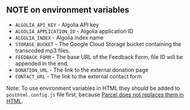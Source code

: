 ## NOTE on environment variables

- `ALGOLIA_API_KEY` - Algolia API key
- `ALGOLIA_APPLICATION_ID` - Algolia application ID
- `ALGOLIA_INDEX` - Algolia index name
- `STORAGE_BUCKET` - The Google Cloud Storage bucket containing the transcoded mp3 files.
- `FEEDBACK_FORM` - The base URL of the Feedback Form, file ID will be appended in the end.
- `DONATION_URL` - The link to the external donation page
- `CONTACT_URL` - The link to the external contact form

Note: To use environment variables in HTML they should be added to `posthtml.config.js` file first, because [Parcel does not replaces them in HTML](https://github.com/parcel-bundler/parcel/issues/1209#issuecomment-432424397).
